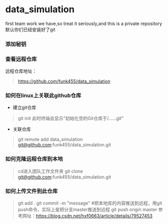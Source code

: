# data_simulation
first team work we have,so treat it seriously,and this is a private repository
默认你们已经安装好了git
### 添加秘钥
### 查看远程仓库
远程仓库地址：
> https://github.com/funk455/data_simulation
### 如何在linux上关联此github仓库
* 建立git仓库
> git init
此时终端会显示“初始化空的Git仓库于/......git”
* 关联仓库
> git remote add data_simulation git@github.com:funk455/data_simulation.git
### 如何克隆远程仓库到本地
> cd进入团队工作文件夹
> git clone git@github.com:funk455/data_simulation.git
### 如何上传文件到此仓库
> git add .
> git commit -m "message"
> #把本地库的内容推送到远程，用git push命令，实际上是把分支master推送到远程
> git push origin master
> 参考网址：https://blog.csdn.net/hxf0663/article/details/79527453
